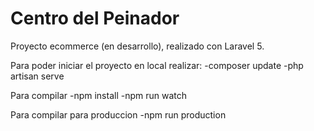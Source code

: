 # Centro del Peinador
Proyecto ecommerce (en desarrollo), realizado con Laravel 5.

Para poder iniciar el proyecto en local realizar:
-composer update
-php artisan serve

Para compilar
-npm install
-npm run watch

Para compilar para produccion
-npm run production
